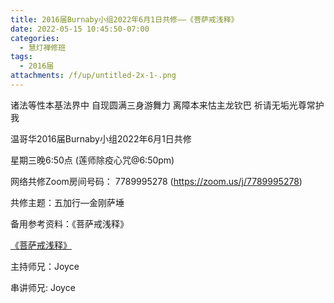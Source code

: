 ```yaml
---
title: 2016届Burnaby小组2022年6月1日共修——《菩萨戒浅释》
date: 2022-05-15 10:45:50-07:00
categories:
  - 慧灯禅修班
tags:
  - 2016届
attachments: /f/up/untitled-2x-1-.png
---
```

诸法等性本基法界中 自现圆满三身游舞力 离障本来怙主龙钦巴 祈请无垢光尊常护我

温哥华2016届Burnaby小组2022年6月1日共修

星期三晚6:50点 (莲师除疫心咒@6:50pm)

网络共修Zoom房间号码： 7789995278 (<https://zoom.us/j/7789995278>)

共修主题：五加行—金刚萨埵

备用参考资料：《菩萨戒浅释》

[《菩萨戒浅释》](http://huidengchanxiu.net/hdv/f/up/《慧灯之光》八_菩萨戒浅释.pdf)

主持师兄：Joyce

串讲师兄: Joyce